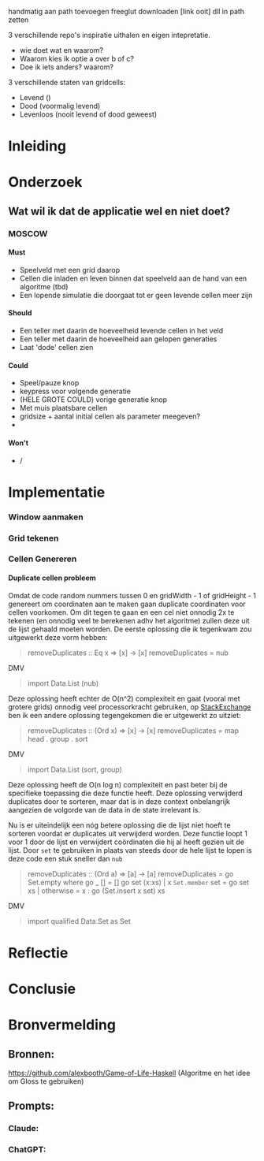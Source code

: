 

handmatig aan path toevoegen
freeglut downloaden [link ooit] dll in path zetten


3 verschillende repo's inspiratie uithalen en eigen intepretatie.
  - wie doet wat en waarom?
  - Waarom kies ik optie a over b of c?
  - Doe ik iets anders? waarom?

3 verschillende staten van gridcells:
- Levend ()
- Dood (voormalig levend)
- Levenloos (nooit levend of dood geweest)

# Inleiding


# Onderzoek

## Wat wil ik dat de applicatie wel en niet doet?
### MOSCOW
#### Must
- Speelveld met een grid daarop
- Cellen die inladen en leven binnen dat speelveld aan de hand van een algoritme (tbd)
- Een lopende simulatie die doorgaat tot er geen levende cellen meer zijn

#### Should
- Een teller met daarin de hoeveelheid levende cellen in het veld
- Een teller met daarin de hoeveelheid aan gelopen generaties
- Laat 'dode' cellen zien

#### Could
- Speel/pauze knop
- keypress voor volgende generatie
- (HELE GROTE COULD) vorige generatie knop
- Met muis plaatsbare cellen
- gridsize + aantal initial cellen als parameter meegeven?
- 

#### Won't
- /













# Implementatie

### Window aanmaken


### Grid tekenen


### Cellen Genereren

#### Duplicate cellen probleem
Omdat de code random nummers tussen 0 en gridWidth - 1 of gridHeight - 1 genereert om coordinaten aan te maken gaan duplicate coordinaten voor cellen voorkomen. Om dit tegen te gaan en een cel niet onnodig 2x te tekenen (en onnodig veel te berekenen adhv het algoritme) zullen deze uit de lijst gehaald moeten worden.
De eerste oplossing die ik tegenkwam zou uitgewerkt deze vorm hebben: 

> removeDuplicates :: Eq x => [x] -> [x] removeDuplicates = nub

DMV

>import Data.List (nub)

Deze oplossing heeft echter de O(n^2) complexiteit en gaat (vooral met grotere grids) onnodig veel processorkracht gebruiken, op [StackExchange](https://stackoverflow.com/questions/16108714/removing-duplicates-from-a-list-in-haskell-without-elem) ben ik een andere oplossing tegengekomen die er uitgewerkt zo uitziet: 

> removeDuplicates :: (Ord x) => [x] -> [x] removeDuplicates = map head . group . sort

DMV

>import Data.List (sort, group)

Deze oplossing heeft de O(n log n) complexiteit en past beter bij de specifieke toepassing die deze functie heeft. Deze oplossing verwijderd duplicates door te sorteren, maar dat is in deze context onbelangrijk aangezien de volgorde van de data in de state irrelevant is. 

Nu is er uiteindelijk een nóg betere oplossing die de lijst niet hoeft te sorteren voordat er duplicates uit verwijderd worden. Deze functie loopt 1 voor 1 door de lijst en verwijdert coördinaten die hij al heeft gezien uit de lijst. Door `set` te gebruiken in plaats van steeds door de hele lijst te lopen is deze code een stuk sneller dan `nub`

>removeDuplicates :: (Ord a) => [a] -> [a]
removeDuplicates = go Set.empty
  where
    go _   []     = []
    go set (x:xs)
      | x `Set.member` set = go set xs
      | otherwise          = x : go (Set.insert x set) xs
  
DMV

>import qualified Data.Set as Set










# Reflectie


# Conclusie


# Bronvermelding


## Bronnen:


https://github.com/alexbooth/Game-of-Life-Haskell
(Algoritme en het idee om Gloss te gebruiken)




## Prompts:
### Claude:



### ChatGPT:




